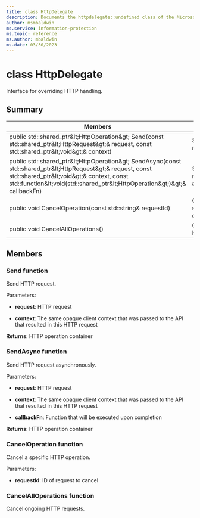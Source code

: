 ```yaml
---
title: class HttpDelegate 
description: Documents the httpdelegate::undefined class of the Microsoft Information Protection (MIP) SDK.
author: msmbaldwin
ms.service: information-protection
ms.topic: reference
ms.author: mbaldwin
ms.date: 03/30/2023
---
```


# class HttpDelegate 
Interface for overriding HTTP handling.
  
## Summary
 Members                        | Descriptions                                
--------------------------------|---------------------------------------------
public std::shared_ptr\&lt;HttpOperation\&gt; Send(const std::shared_ptr\&lt;HttpRequest\&gt;& request, const std::shared_ptr\&lt;void\&gt;& context)  |  Send HTTP request.
public std::shared_ptr\&lt;HttpOperation\&gt; SendAsync(const std::shared_ptr\&lt;HttpRequest\&gt;& request, const std::shared_ptr\&lt;void\&gt;& context, const std::function\&lt;void(std::shared_ptr\&lt;HttpOperation\&gt;)\&gt;& callbackFn)  |  Send HTTP request asynchronously.
public void CancelOperation(const std::string& requestId)  |  Cancel a specific HTTP operation.
public void CancelAllOperations()  |  Cancel ongoing HTTP requests.
  
## Members
  
### Send function
Send HTTP request.

Parameters:  
* **request**: HTTP request 


* **context**: The same opaque client context that was passed to the API that resulted in this HTTP request



  
**Returns**: HTTP operation container
  
### SendAsync function
Send HTTP request asynchronously.

Parameters:  
* **request**: HTTP request 


* **context**: The same opaque client context that was passed to the API that resulted in this HTTP request 


* **callbackFn**: Function that will be executed upon completion



  
**Returns**: HTTP operation container
  
### CancelOperation function
Cancel a specific HTTP operation.

Parameters:  
* **requestId**: ID of request to cancel


  
### CancelAllOperations function
Cancel ongoing HTTP requests.
